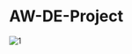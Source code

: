 # AW-DE-Project
![1](https://github.com/user-attachments/assets/8dd08fe3-3102-451b-b524-5e3596c49031)


